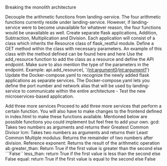 Breaking the monolith architecture

 Decouple the arithmetic functions from landing-service.
The four arithmetic functions currently reside under landing-service. However, if landing-service were to become unavailable for whatever reason, the four functions would be unavailable as well.
Create separate flask applications, Addition, Subtraction, Multiplication and Division. Each application will consist of a class which inherits the Resource class of flask_restful module.
Define a GET method within the class with necessary parameters. An example of this class with the method defined can be found here and here
Use the add_resource function to add the class as a resource and define the API endpoint. Make sure to also mention the type of the parameters in the endpoint. Example: api.add_resource(<class-name>, '/<int:argument0>/<int:argument1>')
Update the Docker-compose.yaml to recognize the newly added flask applications as separate services. The Docker-compose.yaml lets you define the port number and network alias that will be used by landing-service to communicate within the entire architecture - Test the new microservices-based application.

 Add three more services
Proceed to add three more services that perform a certain function. You will also have to make changes to the frontend defined in index.html to make these functions available. Mentioned below are possible functions you could implement but feel free to add your own.
gcd: Takes two numbers as arguments and returns their Greatest Common Divisor
lcm: Takes two numbers as arguments and returns their Least Common Multiple
modulus: Returns the remainder of two numbers after division. Reference
exponent: Returns the result of the arithmetic operation ab
greater_than: Return True if the first value is greater than the second else ```False``
less_than: return True if the first value is less than the second else False
equal: return True if the first value is equal to the second else False
